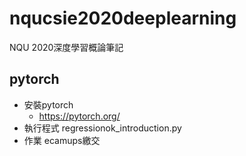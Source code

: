 # nqucsie2020deeplearning
NQU 2020深度學習概論筆記
## pytorch
- 安裝pytorch
  - https://pytorch.org/
- 執行程式 regressionok_introduction.py
- 作業 ecamups繳交
